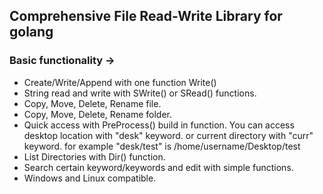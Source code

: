 ## Comprehensive File Read-Write Library for golang
### Basic functionality ->
  * Create/Write/Append with one function Write()
  * String read and write with SWrite() or SRead() functions.
  * Copy, Move, Delete, Rename file.
  * Copy, Move, Delete, Rename folder.
  * Quick access with PreProcess() build in function. You can access desktop location with "desk" keyword.
   or current directory with "curr" keyword. for example "desk/test" is /home/username/Desktop/test
  * List Directories with Dir() function.
  * Search certain keyword/keywords and edit with simple functions.
  * Windows and Linux compatible.
